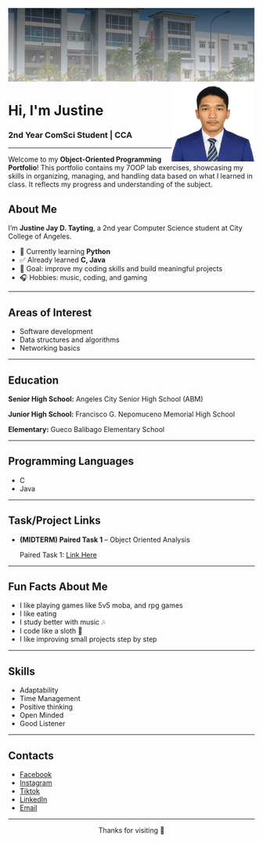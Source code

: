 <img width="1100" height="150" alt="image" src="images/Justine_Banner.png" />

<img align="right" src="images/Justine.profile.png" width="170" height="160">

# Hi, I'm Justine
### 2nd Year ComSci Student | CCA

---
Welcome to my **Object-Oriented Programming Portfolio**! This portfolio contains my 7OOP lab exercises, showcasing my skills in organizing, managing, 
and handling data based on what I learned in class. It reflects my progress and understanding of the subject.

## About Me

I’m **Justine Jay D. Tayting**, a 2nd year Computer Science student at City College of Angeles.  
- 🌱 Currently learning **Python**  
- ✅ Already learned **C, Java**  
- 🎯 Goal: improve my coding skills and build meaningful projects  
- 🎧 Hobbies: music, coding, and gaming 

---

## Areas of Interest
- Software development  
- Data structures and algorithms  
- Networking basics  

---

## Education
 **Senior High School:** Angeles City Senior High School (ABM)  
 
 **Junior High School:** Francisco G. Nepomuceno Memorial High School 
 
 **Elementary:** Gueco Balibago Elementary School

---
 
## Programming Languages
- C  
- Java  

---

## Task/Project Links

- **(MIDTERM) Paired Task 1** – Object Oriented Analysis
  
  Paired Task 1: [Link Here](https://github.com/tayting05/7OOP-Lab-Task/blob/main/Task&Projects/MIDTERM/Paired%20Task%201.md)

---

## Fun Facts About Me
- I like playing games like 5v5 moba, and rpg games 
- I like eating 
- I study better with music 🎶
- I code like a sloth 🤣  
- I like improving small projects step by step  

---

## Skills
- Adaptability 
- Time Management  
- Positive thinking   
- Open Minded 
- Good Listener   
 
---

## Contacts
- [Facebook](https://facebook.com/tayting05)
- [Instagram](https://instagram.com/tayting05/)
- [Tiktok](https://tiktok.com/@tayting05/)
- [LinkedIn](https://linkedin.com/in/justine-jay-tayting-406aa6332/)  
- [Email](https://mail.google.com/mail/u/0/?fs=1&to=jtayting24-1435@cca.edu.ph&tf=cm)

---
<p align="center">Thanks for visiting 🚀</p>

